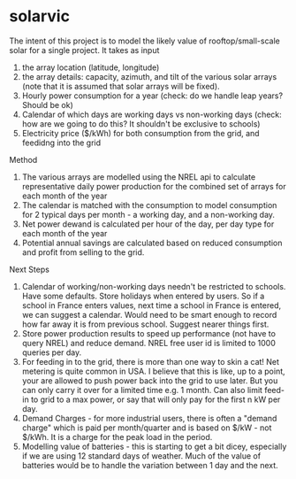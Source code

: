 # solarvic
The intent of this project is to model the likely value of rooftop/small-scale solar for a single project.
It takes as input 
1. the array location (latitude, longitude) 
2. the array details: capacity, azimuth, and tilt  of the various solar arrays (note that it is assumed that solar arrays will be fixed).
3. Hourly power consumption for a year (check: do we handle leap years? Should be ok)
4. Calendar of which days are working days vs non-working days (check: how are we going to do this? It shouldn't be exclusive to schools)
5. Electricity price ($/kWh) for both consumption from the grid, and feedidng into the grid 

Method
1. The various arrays are modelled using the NREL api to calculate representative daily power production for the combined set of arrays for each month of the year
2. The calendar is matched with the consumption to model consumption for 2 typical days per month - a working day, and a non-working day.
3. Net power dewand is calculated per hour of the day, per day type for each month of the year
4. Potential annual savings are calculated based on reduced consumption and profit from selling to the grid.

Next Steps
1. Calendar of working/non-working days needn't be restricted to schools. Have some defaults. Store holidays when entered by users. So if a school in France enters values, next time a school in France is entered, we can suggest a calendar. Would need to be smart enough to record how far away it is from previous school. Suggest nearer things first.
2. Store power production results to speed up performance (not have to query NREL) and reduce demand. NREL free user id is limited to 1000 queries per day.
3. For feeding in to the grid, there is more than one way to skin a cat! Net metering is quite common in USA. I believe that this is like, up to a point, your are allowed to push power back into the grid to use later. But you can only carry it over for a limited time e.g. 1 month. Can also limit feed-in to grid to a max power, or say that will only pay for the first n kW per day.
4. Demand Charges - for more industrial users, there is often a "demand charge" which is paid per month/quarter and is based on $/kW - not $/kWh. It is a charge for the peak load in the period.
5. Modelling value of batteries - this is starting to get a bit dicey, especially if we are using 12 standard days of weather. Much of the value of batteries would be to handle the variation between 1 day and the next.
